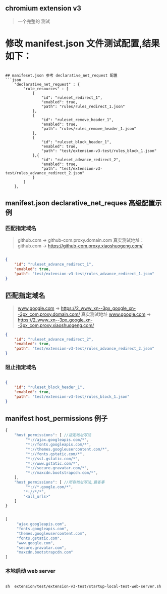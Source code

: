 ## chromium extension v3 
> 一个完整的 测试

# 修改 manifest.json 文件测试配置,结果如下：
```text 

## manifeset.json 参考 declarative_net_request 配置
```json 
    "declarative_net_request" : {
        "rule_resources" : [
            {
                "id": "ruleset_redirect_1",
                "enabled": true,
                "path": "rules/rules_redirect_1.json"
            },
            {
                "id": "ruleset_remove_header_1",
                "enabled": true,
                "path": "rules/rules_remove_header_1.json"
            },
            {
                "id": "ruleset_block_header_1",
                "enabled": true,
                "path": "test/extension-v3-test/rules_block_1.json"
            },{
                "id": "ruleset_advance_redirect_2",
                "enabled": true,
                "path": "test/extension-v3-test/rules_advance_redirect_2.json"
            }
        ]
    },

```

## manifest.json  declarative_net_reques 高级配置示例
### 匹配指定域名
> github.com  -> github-com.proxy.domain.com
> 真实测试地址： github.com  ->  https://github-com.proxy.xiaoshuogeng.com/
```json

{
    "id": "ruleset_advance_redirect_1",
    "enabled": true,
    "path": "test/extension-v3-test/rules_advance_redirect_1.json"
}

```
## 匹配指定域名
> www.google.com   ->    https://2_www_xn--3px_google_xn--3px_com.proxy.domain.com/
>真实测试地址 www.google.com   ->    https://2_www_xn--3px_google_xn--3px_com.proxy.xiaoshuogeng.com/

```json
{
    "id": "ruleset_advance_redirect_2",
    "enabled": true,
    "path": "test/extension-v3-test/rules_advance_redirect_2.json"
}
```

### 阻止指定域名
```json

{
    "id": "ruleset_block_header_1",
    "enabled": true,
    "path": "test/extension-v3-test/rules_block_1.json"
}

```

## manifest host_permissions 例子
```javascript
{
    "host_permissions": [ //指定地址写法
         "*://ajax.googleapis.com/*",
         "*://fonts.googleapis.com/*",
         "*://themes.googleusercontent.com/*",
         "*://fonts.gstatic.com/*",
         "*://ssl.gstatic.com/*",
         "*://www.gstatic.com/*",
         "*://secure.gravatar.com/*",
         "*://maxcdn.bootstrapcdn.com/*",
    ], 
    "host_permissions": [ //所有地址写法,最省事
         "*://*.google.com/*",
        "*://*/*",
        "<all_urls>"
    ]
}
```
```javascript

[
     "ajax.googleapis.com",
     "fonts.googleapis.com",
     "themes.googleusercontent.com",
     "fonts.gstatic.com",
     "www.google.com",
     "secure.gravatar.com",
     "maxcdn.bootstrapcdn.com"
]
```


###  本地启动 web server
```shell

sh  extension/test/extension-v3-test/startup-local-test-web-server.sh

```